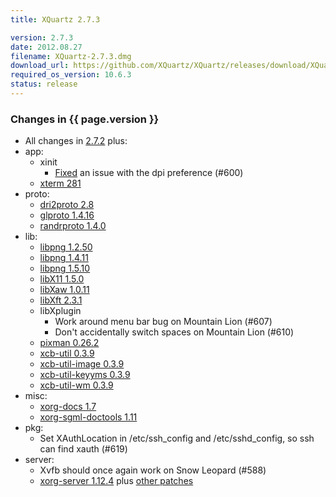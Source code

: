 ```yaml
---
title: XQuartz 2.7.3

version: 2.7.3
date: 2012.08.27
filename: XQuartz-2.7.3.dmg
download_url: https://github.com/XQuartz/XQuartz/releases/download/XQuartz-2.7.3/XQuartz-2.7.3.dmg
required_os_version: 10.6.3
status: release
---
```


### Changes in {{ page.version }} ###
  * All changes in [2.7.2](XQuartz-2.7.2.html) plus:
  * app:
    * xinit
      * [Fixed](https://cgit.freedesktop.org/xorg/app/xinit/commit/?id=bfed997da5f083e3ddfbda440e114d1261d18b14) an issue with the dpi preference (#600)
    * [xterm 281](https://lists.freedesktop.org/archives/xorg/2012-June/054755.html)
  * proto:
    * [dri2proto 2.8](https://lists.freedesktop.org/archives/xorg-announce/2012-July/002001.html)
    * [glproto 1.4.16](https://lists.freedesktop.org/archives/xorg-announce/2012-July/002003.html)
    * [randrproto 1.4.0](https://lists.freedesktop.org/archives/xorg-announce/2012-July/002002.html)
  * lib:
    * [libpng 1.2.50](https://sourceforge.net/mailarchive/message.php?msg_id=29524074)
    * [libpng 1.4.11](https://sourceforge.net/mailarchive/message.php?msg_id=29524074)
    * [libpng 1.5.10](https://sourceforge.net/mailarchive/message.php?msg_id=29524074)
    * [libX11 1.5.0](https://lists.freedesktop.org/archives/xorg-announce/2012-June/001970.html)
    * [libXaw 1.0.11](https://lists.freedesktop.org/archives/xorg-announce/2012-June/001969.html)
    * [libXft 2.3.1](https://lists.freedesktop.org/archives/xorg-announce/2012-June/001971.html)
    * libXplugin
      * Work around menu bar bug on Mountain Lion (#607)
      * Don't accidentally switch spaces on Mountain Lion (#610)
    * [pixman 0.26.2](https://lists.freedesktop.org/archives/xorg-announce/2012-June/001987.html)
    * [xcb-util 0.3.9](https://lists.freedesktop.org/archives/xorg-announce/2012-May/001966.html)
    * [xcb-util-image 0.3.9](https://lists.freedesktop.org/archives/xorg-announce/2012-May/001965.html)
    * [xcb-util-keyyms 0.3.9](https://lists.freedesktop.org/archives/xorg-announce/2012-May/001967.html)
    * [xcb-util-wm 0.3.9](https://lists.freedesktop.org/archives/xorg-announce/2012-May/001968.html)
  * misc:
    * [xorg-docs 1.7](https://lists.freedesktop.org/archives/xorg-announce/2012-June/001975.html)
    * [xorg-sgml-doctools 1.11](https://lists.freedesktop.org/archives/xorg-announce/2012-June/001976.html)
  * pkg:
    * Set XAuthLocation in /etc/ssh_config and /etc/sshd_config, so ssh can find xauth (#619)
  * server:
    * Xvfb should once again work on Snow Leopard (#588)
    * [xorg-server 1.12.4](https://lists.freedesktop.org/archives/xorg-announce/2012-August/002062.html) plus [other patches](https://github.com/XQuartz/xorg-server/commits/XQuartz-2.7.3)
